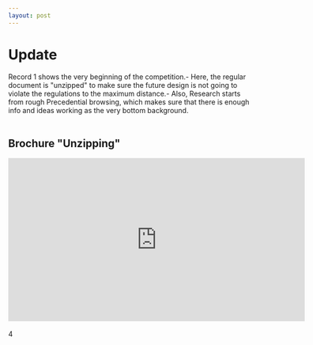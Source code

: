 ```yaml
---
layout: post
---
```


# Update
  Record 1 shows the very beginning of the competition.- Here, the regular document is "unzipped" to make sure the future design is not going to violate the regulations to the maximum distance.- Also, Research starts from rough Precedential browsing, which makes sure that there is enough info and ideas working as the very bottom background.
<br>
<br>
## Brochure "Unzipping"
<iframe width="600" height="330" src="https://www.youtube.com/watch?v=NPMsEQDUuiQ" title="YouTube video player" frameborder="0" allow="accelerometer; autoplay; clipboard-write; encrypted-media; gyroscope; picture-in-picture" allowfullscreen></iframe>
<br>
<br>
4
